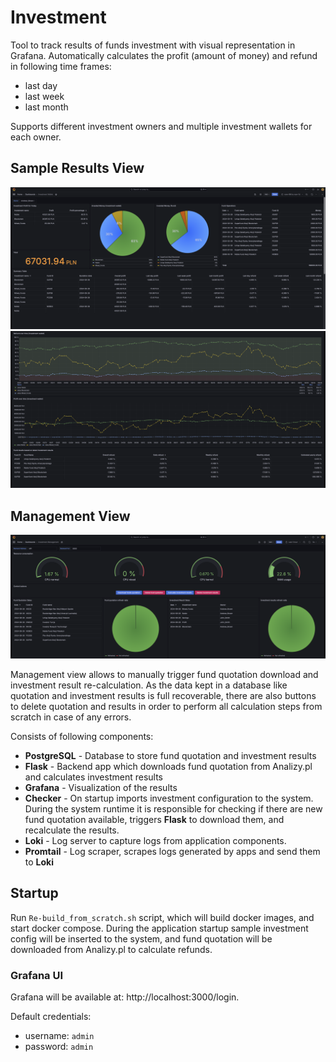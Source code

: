 # Investment
Tool to track results of funds investment with visual representation in Grafana.
Automatically calculates the profit (amount of money) and refund in following time frames:
- last day
- last week
- last month

Supports different investment owners and multiple investment wallets for each owner.
## Sample Results View
![image](/Pictures/Investment_Wallet_1_of_2.png)
![image](/Pictures/Investment_Wallet_2_of_2.png)

## Management View
![image](/Pictures/Investment_Management.png)

Management view allows to manually trigger fund quotation download and investment result re-calculation. 
As the data kept in a database like quotation and investment results is full recoverable,
there are also buttons to delete quotation and results in order to perform all calculation steps from scratch in case of any errors.

Consists of following components:
- **PostgreSQL** - Database to store fund quotation and investment results
- **Flask** - Backend app which downloads fund quotation from Analizy.pl and calculates investment results
- **Grafana** - Visualization of the results
- **Checker** - On startup imports investment configuration to the system. 
During the system runtime it is responsible for checking if there are new fund quotation available, 
triggers **Flask** to download them, and recalculate the results.
- **Loki** - Log server to capture logs from application components.
- **Promtail** - Log scraper, scrapes logs generated by apps and send them to **Loki**


## Startup
Run `Re-build_from_scratch.sh` script, which will build docker images, and start docker compose.
During the application startup sample investment config will be inserted to the system, and fund quotation will be downloaded from Analizy.pl to calculate refunds.

### Grafana UI
Grafana will be available at: http://localhost:3000/login.

Default credentials:
- username: `admin`
- password: `admin`